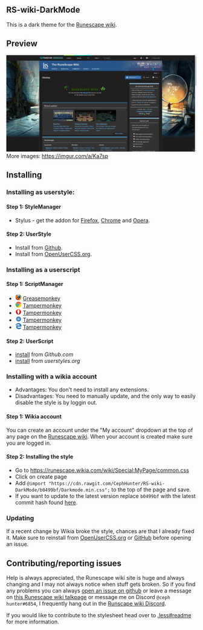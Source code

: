## RS-wiki-DarkMode
This is a dark theme for the [Runescape wiki](http://runescape.wikia.com/wiki/RuneScape_Wiki).

## Preview
![preview](Images/Preview.png)
More images: https://imgur.com/a/Ka7sp

## Installing
### Installing as userstyle:
#### Step 1: StyleManager
* Stylus - get the addon for [Firefox](https://addons.mozilla.org/en-US/firefox/addon/styl-us/), [Chrome](https://chrome.google.com/webstore/detail/stylus/clngdbkpkpeebahjckkjfobafhncgmne) and [Opera](https://addons.opera.com/en-gb/extensions/details/stylus/).
#### Step 2: UserStyle
* Install from [Github](https://raw.githubusercontent.com/CephHunter/RS-wiki-DarkMode/master/Darkmode.user.css).
* Install from [OpenUserCSS.org](https://openusercss.org/theme/5b416bc66368470b00f15797).
### Installing as a userscript
#### Step 1: ScriptManager
* ![firefox](Images/firefox.png) [Greasemonkey](https://addons.mozilla.org/firefox/addon/greasemonkey/)
* ![chrome](Images/chrome.png) [Tampermonkey](https://chrome.google.com/webstore/detail/tampermonkey/dhdgffkkebhmkfjojejmpbldmpobfkfo)
* ![opera](Images/opera.png) [Tampermonkey](https://chrome.google.com/webstore/detail/tampermonkey/dhdgffkkebhmkfjojejmpbldmpobfkfo)
* ![safari](Images/safari.png) [Tampermonkey](https://chrome.google.com/webstore/detail/tampermonkey/dhdgffkkebhmkfjojejmpbldmpobfkfo)
* ![edge](Images/msedge.png) [Tampermonkey](https://chrome.google.com/webstore/detail/tampermonkey/dhdgffkkebhmkfjojejmpbldmpobfkfo)
#### Step 2: UserScript
* [install](https://raw.githubusercontent.com/CephHunter/RS-wiki-DarkMode/master/Darkmode.user.js) from *Github.com*
* [install](https://userstyles.org/styles/userjs/150266/runescape-wiki-darkmode.user.js) from *userstyles.org*

### Installing with a wikia account
* Advantages: You don't need to install any extensions.
* Disadvantages: You need to manually update, and the only way to easily disable the style is by loggin out.
#### Step 1: Wikia account
You can create an account under the "My account" dropdown at the top of any page on the [Runescape wiki](http://runescape.wikia.com/wiki/RuneScape_Wiki). When your account is created make sure you are logged in.
#### Step 2: Installing the style
* Go to https://runescape.wikia.com/wiki/Special:MyPage/common.css
* Click on create page
* Add `@import "https://cdn.rawgit.com/CephHunter/RS-wiki-DarkMode/b0499bf/Darkmode.min.css";` to the top of the page and save.
* If you want to update to the latest version replace `b0499bf` with the latest commit hash found [here](https://github.com/CephHunter/RS-wiki-DarkMode/commits/master/Darkmode.min.css).

### Updating
If a recent change by Wikia broke the style, chances are that I already fixed it. Make sure to reinstall from [OpenUserCSS.org](https://openusercss.org/theme/5b416bc66368470b00f15797) or [GitHub](https://raw.githubusercontent.com/CephHunter/RS-wiki-DarkMode/master/Darkmode.user.css) before opening an issue. 

## Contributing/reporting issues
Help is always appreciated, the Runescape wiki site is huge and always changing and I may not always notice when stuff gets broken. So if you find any problems you can always [open an issue on github](https://github.com/CephHunter/RS-wiki-DarkMode/issues) or leave a message on [this Runescape wiki talkpage](http://runescape.wikia.com/wiki/User_talk:CephHunter/Dark_mode_issues) or message me on Discord `@ceph hunter#6854`, I frequently hang out in the [Runscape wiki Discord](http://runescape.wikia.com/wiki/RuneScape:Off-site/Discord).

If you would like to contribute to the stylesheet head over to [.less#readme](.less#readme) for more information.
